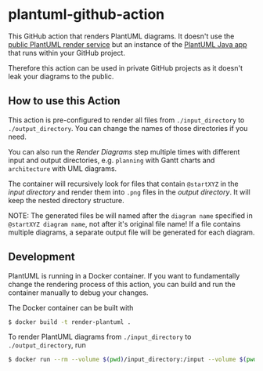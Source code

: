 # plantuml-github-action

This GitHub action that renders PlantUML diagrams. It doesn't use the [public PlantUML render service](http://www.plantuml.com/plantuml/uml/) but an instance of the [PlantUML Java app](https://plantuml.com/download) that runs within your GitHub project. 

Therefore this action can be used in private GitHub projects as it doesn't leak your diagrams to the public.

## How to use this Action

This action is pre-configured to render all files from `./input_directory` to `./output_directory`. You can change the names of those directories if you need.

You can also run the _Render Diagrams_ step multiple times with different input and output directories, e.g. `planning` with Gantt charts and `architecture` with UML diagrams.

The container will recursively look for files that contain `@startXYZ` in the _input directory_ and render them into `.png` files in the _output directory_. It will keep the nested directory structure.

NOTE: The generated files be will named after the `diagram name` specified in `@startXYZ diagram name`, not after it's original file name! If a file contains multiple diagrams, a separate output file will be generated for each diagram.

## Development

PlantUML is running in a Docker container. If you want to fundamentally change the rendering process of this action, you can build and run the container manually to debug your changes.

The Docker container can be built with

```sh
$ docker build -t render-plantuml .
```

To render PlantUML diagrams from `./input_directory` to `./output_directory`, run

```sh
$ docker run --rm --volume $(pwd)/input_directory:/input --volume $(pwd)/output_directory:/output render-plantuml
```
